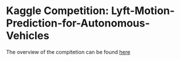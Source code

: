 # Kaggle Competition: Lyft-Motion-Prediction-for-Autonomous-Vehicles
The overview of the compitetion can be found [here](https://www.kaggle.com/competitions/lyft-motion-prediction-autonomous-vehicles/overview/)
